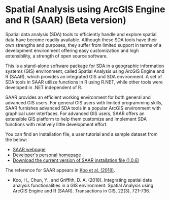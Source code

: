 # Spatial Analysis using ArcGIS Engine and R (SAAR) (Beta version)

Spatial data analysis (SDA) tools to efficiently handle and explore spatial data have become readily available. Although these SDA tools have their own strengths and purposes, they suffer from limited support in terms of a development environment offering easy customization and high extensibility, a strength of open source software. 

This is a stand-alone software package for SDA in a geographic information systems (GIS) environment, called Spatial Analysis using ArcGIS Engine and R (SAAR), which provides an integrated GIS and SDA environment. A set of SDA tools in SAAR utilize functions in R using R.NET, while other tools were developed in .NET independent of R. 

SAAR provides an efficient working environment for both general and advanced GIS users. For general GIS users with limited programming skills, SAAR furnishes advanced SDA tools in a popular ArcGIS environment with graphical user interfaces. For advanced GIS users, SAAR offers an extensible GIS platform to help them customize and implement SDA functions with relatively little development effort. 

You can find an installation file, a user tutorial and a sample dataset from the below:
- [SAAR webpage](https://thesaar.github.io)
- [Developer's personal homepage](https://hymokoo.weebly.com/gis-applications.html)
- [Download the current version of SAAR installation file (1.0.6)](https://www.utdallas.edu/~ywchun/SAAR/Setup_saar_106.msi)

The reference for SAAR appears in [Koo et al. (2018)](https://onlinelibrary.wiley.com/doi/abs/10.1111/tgis.12452).
- Koo, H., Chun, Y., and Griffith, D. A. (2018). Integrating spatial data analysis functionalities in a GIS environment: Spatial Analysis using ArcGIS Engine and R (SAAR). Transactions in GIS, 22(3), 721-736.
